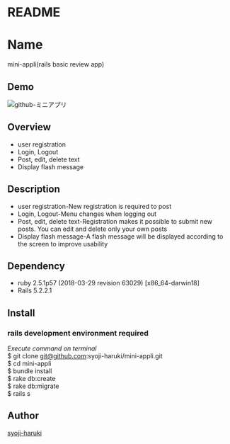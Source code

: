 # README
Name
====
mini-appli(rails basic review app)

## Demo
![github-ミニアプリ](https://user-images.githubusercontent.com/47352093/56849016-0c744480-692a-11e9-9e54-0a549abf21f2.gif)

## Overview
- user registration
- Login, Logout
- Post, edit, delete text
- Display flash message

## Description
- user registration-New registration is required to post
- Login, Logout-Menu changes when logging out
- Post, edit, delete text-Registration makes it possible to submit new posts. You can edit and delete only your own posts
- Display flash message-A flash message will be displayed according to the screen to improve usability

## Dependency
- ruby 2.5.1p57 (2018-03-29 revision 63029) [x86_64-darwin18]
- Rails 5.2.2.1

## Install
### rails development environment required
*Execute command on terminal* <br>
$ git clone git@github.com:syoji-haruki/mini-appli.git <br>
$ cd mini-appli <br>
$ bundle install <br>
$ rake db:create <br>
$ rake db:migrate <br>
$ rails s

## Author

[syoji-haruki](https://github.com/syoji-haruki)
